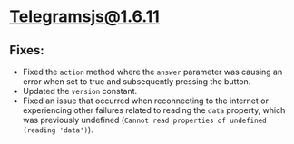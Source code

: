 # Telegramsjs@1.6.11
## Fixes:
- Fixed the `action` method where the `answer` parameter was causing an error when set to true and subsequently pressing the button.
- Updated the `version` constant.
- Fixed an issue that occurred when reconnecting to the internet or experiencing other failures related to reading the `data` property, which was previously undefined (`Cannot read properties of undefined (reading 'data')`).
